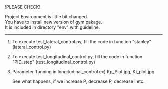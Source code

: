 !PLEASE CHECK!

Project Environment is little bit changed.<br>
You have to install new version of gym pakage.<br>
It is included in directory "env" with guideline.

------------------------------------------------------------------

1. To execute test_lateral_control.py,
   	fill the code in function "stanley" (lateral_control.py)

2. To execute test_longitudinal_control.py,
   fill the code in function "PID_step" (test_longitudinal_control.py)

3. Parameter Tunning in longitudinal_control
	ex) Kp_Plot.jpg, Ki_plot.jpg

	See what happens,
		if we increase P,
			decrease P,
			decrease I etc.

